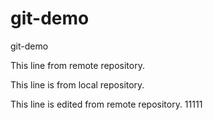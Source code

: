 # git-demo
git-demo

This line from remote repository.

This line is from local repository.

This line is edited from remote repository. 11111
